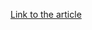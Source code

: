 [Link to the article](http://blog.trendmicro.com/trendlabs-security-intelligence/kunming-attack-leads-to-gh0st-rat-variant/)
